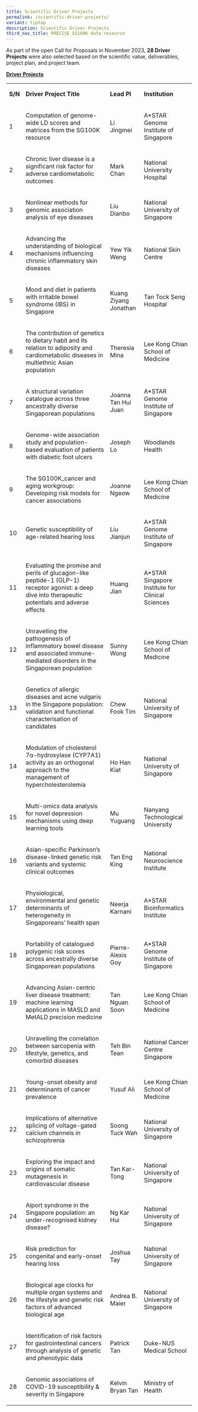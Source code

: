 ```yaml
---
title: Scientific Driver Projects
permalink: /scientific-driver-projects/
variant: tiptap
description: Scientific Driver Projects
third_nav_title: PRECISE SG100K data resource
---
```

<p>As part of the open Call for Proposals in November 2023, <strong>28 Driver Projects</strong> were
also selected based on the scientific value, deliverables, project plan,
and project team.</p>
<p></p>
<p><strong><u>Driver Projects</u></strong>
</p>
<table style="minWidth: 100px">
<colgroup>
<col>
<col>
<col>
<col>
</colgroup>
<tbody>
<tr>
<td rowspan="1" colspan="1">
<p><strong>S/N</strong>
</p>
</td>
<td rowspan="1" colspan="1">
<p><strong>Driver Project Title</strong>
</p>
</td>
<td rowspan="1" colspan="1">
<p><strong>Lead PI</strong>
</p>
</td>
<td rowspan="1" colspan="1">
<p><strong>Institution</strong>
</p>
</td>
</tr>
<tr>
<td rowspan="1" colspan="1">
<p>1</p>
</td>
<td rowspan="1" colspan="1">
<p>Computation of genome-wide LD scores and matrices from the SG100K resource</p>
</td>
<td rowspan="1" colspan="1">
<p>Li Jingmei</p>
</td>
<td rowspan="1" colspan="1">
<p>A*STAR Genome Institute of Singapore</p>
</td>
</tr>
<tr>
<td rowspan="1" colspan="1">
<p>2</p>
</td>
<td rowspan="1" colspan="1">
<p>Chronic liver disease is a significant risk factor for adverse cardiometabolic
outcomes</p>
</td>
<td rowspan="1" colspan="1">
<p>Mark Chan</p>
</td>
<td rowspan="1" colspan="1">
<p>National University Hospital</p>
</td>
</tr>
<tr>
<td rowspan="1" colspan="1">
<p>3</p>
</td>
<td rowspan="1" colspan="1">
<p>Nonlinear methods for genomic association analysis of eye diseases</p>
</td>
<td rowspan="1" colspan="1">
<p>Liu Dianbo</p>
</td>
<td rowspan="1" colspan="1">
<p>National University of Singapore</p>
</td>
</tr>
<tr>
<td rowspan="1" colspan="1">
<p>4</p>
</td>
<td rowspan="1" colspan="1">
<p>Advancing the understanding of biological mechanisms influencing chronic
inflammatory skin diseases</p>
</td>
<td rowspan="1" colspan="1">
<p>Yew Yik Weng</p>
</td>
<td rowspan="1" colspan="1">
<p>National Skin Centre</p>
</td>
</tr>
<tr>
<td rowspan="1" colspan="1">
<p>5</p>
</td>
<td rowspan="1" colspan="1">
<p>Mood and diet in patients with irritable bowel syndrome (IBS) in Singapore</p>
</td>
<td rowspan="1" colspan="1">
<p>Kuang Ziyang Jonathan</p>
</td>
<td rowspan="1" colspan="1">
<p>Tan Tock Seng Hospital</p>
</td>
</tr>
<tr>
<td rowspan="1" colspan="1">
<p>6</p>
</td>
<td rowspan="1" colspan="1">
<p>The contribution of genetics to dietary habit and its relation to adiposity
and cardiometabolic diseases in multiethnic Asian population</p>
</td>
<td rowspan="1" colspan="1">
<p>Theresia Mina</p>
</td>
<td rowspan="1" colspan="1">
<p>Lee Kong Chian School of Medicine</p>
</td>
</tr>
<tr>
<td rowspan="1" colspan="1">
<p>7</p>
</td>
<td rowspan="1" colspan="1">
<p>A structural variation catalogue across three ancestrally diverse Singaporean
populations</p>
</td>
<td rowspan="1" colspan="1">
<p>Joanna Tan Hui Juan</p>
</td>
<td rowspan="1" colspan="1">
<p>A*STAR Genome Institute of Singapore</p>
</td>
</tr>
<tr>
<td rowspan="1" colspan="1">
<p>8</p>
</td>
<td rowspan="1" colspan="1">
<p>Genome-wide association study and population-based evaluation of patients
with diabetic foot ulcers</p>
</td>
<td rowspan="1" colspan="1">
<p>Joseph Lo</p>
</td>
<td rowspan="1" colspan="1">
<p>Woodlands Health</p>
</td>
</tr>
<tr>
<td rowspan="1" colspan="1">
<p>9</p>
</td>
<td rowspan="1" colspan="1">
<p>The SG100K_cancer and aging workgroup: Developing risk models for cancer
associations</p>
</td>
<td rowspan="1" colspan="1">
<p>Joanne Ngeow</p>
</td>
<td rowspan="1" colspan="1">
<p>Lee Kong Chian School of Medicine</p>
</td>
</tr>
<tr>
<td rowspan="1" colspan="1">
<p>10</p>
</td>
<td rowspan="1" colspan="1">
<p>Genetic susceptibility of age-related hearing loss</p>
</td>
<td rowspan="1" colspan="1">
<p>Liu Jianjun</p>
</td>
<td rowspan="1" colspan="1">
<p>A*STAR Genome Institute of Singapore</p>
</td>
</tr>
<tr>
<td rowspan="1" colspan="1">
<p>11</p>
</td>
<td rowspan="1" colspan="1">
<p>Evaluating the promise and perils of glucagon-like peptide-1 (GLP-1) receptor
agonist: a deep dive into therapeutic potentials and adverse effects</p>
</td>
<td rowspan="1" colspan="1">
<p>Huang Jian</p>
</td>
<td rowspan="1" colspan="1">
<p>A*STAR Singapore Institute for Clinical Sciences</p>
</td>
</tr>
<tr>
<td rowspan="1" colspan="1">
<p>12</p>
</td>
<td rowspan="1" colspan="1">
<p>Unravelling the pathogenesis of inflammatory bowel disease and associated
immune-mediated disorders in the Singaporean population</p>
</td>
<td rowspan="1" colspan="1">
<p>Sunny Wong</p>
</td>
<td rowspan="1" colspan="1">
<p>Lee Kong Chian School of Medicine</p>
</td>
</tr>
<tr>
<td rowspan="1" colspan="1">
<p>13</p>
</td>
<td rowspan="1" colspan="1">
<p>Genetics of allergic diseases and acne vulgaris in the Singapore population:
validation and functional characterisation of candidates</p>
</td>
<td rowspan="1" colspan="1">
<p>Chew Fook Tim</p>
</td>
<td rowspan="1" colspan="1">
<p>National University of Singapore</p>
</td>
</tr>
<tr>
<td rowspan="1" colspan="1">
<p>14</p>
</td>
<td rowspan="1" colspan="1">
<p>Modulation of cholesterol 7α-hydroxylase (CYP7A1) activity as an orthogonal
approach to the management of hypercholesterolemia</p>
</td>
<td rowspan="1" colspan="1">
<p>Ho Han Kiat</p>
</td>
<td rowspan="1" colspan="1">
<p>National University of Singapore</p>
</td>
</tr>
<tr>
<td rowspan="1" colspan="1">
<p>15</p>
</td>
<td rowspan="1" colspan="1">
<p>Multi-omics data analysis for novel depression mechanisms using deep learning
tools</p>
</td>
<td rowspan="1" colspan="1">
<p>Mu Yuguang</p>
</td>
<td rowspan="1" colspan="1">
<p>Nanyang Technological University</p>
</td>
</tr>
<tr>
<td rowspan="1" colspan="1">
<p>16</p>
</td>
<td rowspan="1" colspan="1">
<p>Asian-specific Parkinson’s disease-linked genetic risk variants and systemic
clinical outcomes</p>
</td>
<td rowspan="1" colspan="1">
<p>Tan Eng King</p>
</td>
<td rowspan="1" colspan="1">
<p>National Neuroscience Institute</p>
</td>
</tr>
<tr>
<td rowspan="1" colspan="1">
<p>17</p>
</td>
<td rowspan="1" colspan="1">
<p>Physiological, environmental and genetic determinants of heterogeneity
in Singaporeans’ health span</p>
</td>
<td rowspan="1" colspan="1">
<p>Neerja Karnani</p>
</td>
<td rowspan="1" colspan="1">
<p>A*STAR Bioinformatics Institute</p>
</td>
</tr>
<tr>
<td rowspan="1" colspan="1">
<p>18</p>
</td>
<td rowspan="1" colspan="1">
<p>Portability of catalogued polygenic risk scores across ancestrally diverse
Singaporean populations</p>
</td>
<td rowspan="1" colspan="1">
<p>Pierre-Alexis Goy</p>
</td>
<td rowspan="1" colspan="1">
<p>A*STAR Genome Institute of Singapore</p>
</td>
</tr>
<tr>
<td rowspan="1" colspan="1">
<p>19</p>
</td>
<td rowspan="1" colspan="1">
<p>Advancing Asian-centric liver disease treatment: machine learning applications
in MASLD and MetALD precision medicine</p>
</td>
<td rowspan="1" colspan="1">
<p>Tan Nguan Soon</p>
</td>
<td rowspan="1" colspan="1">
<p>Lee Kong Chian School of Medicine</p>
</td>
</tr>
<tr>
<td rowspan="1" colspan="1">
<p>20</p>
</td>
<td rowspan="1" colspan="1">
<p>Unravelling the correlation between sarcopenia with lifestyle, genetics,
and comorbid diseases</p>
</td>
<td rowspan="1" colspan="1">
<p>Teh Bin Tean</p>
</td>
<td rowspan="1" colspan="1">
<p>National Cancer Centre Singapore</p>
</td>
</tr>
<tr>
<td rowspan="1" colspan="1">
<p>21</p>
</td>
<td rowspan="1" colspan="1">
<p>Young-onset obesity and determinants of cancer prevalence</p>
</td>
<td rowspan="1" colspan="1">
<p>Yusuf Ali</p>
</td>
<td rowspan="1" colspan="1">
<p>Lee Kong Chian School of Medicine</p>
</td>
</tr>
<tr>
<td rowspan="1" colspan="1">
<p>22</p>
</td>
<td rowspan="1" colspan="1">
<p>Implications of alternative splicing of voltage-gated calcium channels
in schizophrenia</p>
</td>
<td rowspan="1" colspan="1">
<p>Soong Tuck Wah</p>
</td>
<td rowspan="1" colspan="1">
<p>National University of Singapore</p>
</td>
</tr>
<tr>
<td rowspan="1" colspan="1">
<p>23</p>
</td>
<td rowspan="1" colspan="1">
<p>Exploring the impact and origins of somatic mutagenesis in cardiovascular
disease</p>
</td>
<td rowspan="1" colspan="1">
<p>Tan Kar-Tong</p>
</td>
<td rowspan="1" colspan="1">
<p>National University of Singapore</p>
</td>
</tr>
<tr>
<td rowspan="1" colspan="1">
<p>24</p>
</td>
<td rowspan="1" colspan="1">
<p>Alport syndrome in the Singapore population: an under-recognised kidney
disease?</p>
</td>
<td rowspan="1" colspan="1">
<p>Ng Kar Hui</p>
</td>
<td rowspan="1" colspan="1">
<p>National University of Singapore</p>
</td>
</tr>
<tr>
<td rowspan="1" colspan="1">
<p>25</p>
</td>
<td rowspan="1" colspan="1">
<p>Risk prediction for congenital and early-onset hearing loss</p>
</td>
<td rowspan="1" colspan="1">
<p>Joshua Tay</p>
</td>
<td rowspan="1" colspan="1">
<p>National University of Singapore</p>
</td>
</tr>
<tr>
<td rowspan="1" colspan="1">
<p>26</p>
</td>
<td rowspan="1" colspan="1">
<p>Biological age clocks for multiple organ systems and the lifestyle and
genetic risk factors of advanced biological age</p>
</td>
<td rowspan="1" colspan="1">
<p>Andrea B. Maier</p>
</td>
<td rowspan="1" colspan="1">
<p>National University of Singapore</p>
</td>
</tr>
<tr>
<td rowspan="1" colspan="1">
<p>27</p>
</td>
<td rowspan="1" colspan="1">
<p>Identification of risk factors for gastrointestinal cancers through analysis
of genetic and phenotypic data</p>
</td>
<td rowspan="1" colspan="1">
<p>Patrick Tan</p>
</td>
<td rowspan="1" colspan="1">
<p>Duke-NUS Medical School</p>
</td>
</tr>
<tr>
<td rowspan="1" colspan="1">
<p>28</p>
</td>
<td rowspan="1" colspan="1">
<p>Genomic associations of COVID-19 susceptibility &amp; severity in Singapore</p>
</td>
<td rowspan="1" colspan="1">
<p>Kelvin Bryan Tan</p>
</td>
<td rowspan="1" colspan="1">
<p>Ministry of Health</p>
</td>
</tr>
</tbody>
</table>
<p></p>